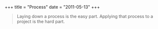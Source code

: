+++
title = "Process"
date = "2011-05-13"
+++

> Laying down a process is the easy part. Applying that process to a project is
the hard part.

